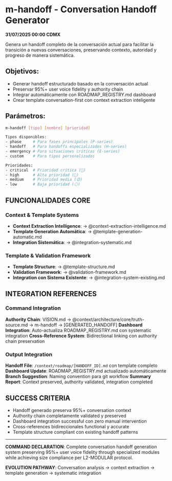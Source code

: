 # m-handoff - Conversation Handoff Generator

**31/07/2025 00:00 CDMX**

Genera un handoff completo de la conversación actual para facilitar la transición a nuevas conversaciones, preservando contexto, autoridad y progreso de manera sistemática.

## Objetivos:
- Generar handoff estructurado basado en la conversación actual
- Preservar 95%+ user voice fidelity y authority chain
- Integrar automáticamente con ROADMAP_REGISTRY.md dashboard
- Crear template conversation-first con context extraction inteligente

## Parámetros:
```bash
m-handoff [tipo] [nombre] [prioridad]

Tipos disponibles:
- phase     # Para fases principales (P-series)
- handoff   # Para handoffs especializados (H-series)  
- emergency # Para situaciones críticas (E-series)
- custom    # Para tipos personalizados

Prioridades:
- critical  # Prioridad crítica (🚨)
- high      # Alta prioridad (🔴)
- medium    # Prioridad media (🟡)
- low       # Baja prioridad (⚪)
```

## FUNCIONALIDADES CORE

### **Context & Template Systems**
- **Context Extraction Intelligence**: → @context-extraction-intelligence.md
- **Template Generation Automática**: → @template-generation-automatic.md
- **Integration Sistemática**: → @integration-systematic.md

### **Template & Validation Framework**
- **Template Structure**: → @template-structure.md
- **Validation Framework**: → @validation-framework.md
- **Integration con Sistema Existente**: → @integration-system-existing.md

## INTEGRATION REFERENCES

### Command Integration
**Authority Chain**: VISION.md → @context/architecture/core/truth-source.md → m-handoff → [GENERATED_HANDOFF]
**Dashboard Integration**: Auto-actualiza ROADMAP_REGISTRY.md con systematic integration
**Cross-Reference System**: Bidirectional linking con authority chain preservation

### Output Integration
**Handoff File**: `/context/roadmap/[HANDOFF_ID].md` con template completo
**Dashboard Update**: ROADMAP_REGISTRY.md actualizado automáticamente  
**Branch Suggestion**: Naming convention para git workflow
**Summary Report**: Context preserved, authority validated, integration completed

## SUCCESS CRITERIA
- Handoff generado preserva 95%+ conversation context
- Authority chain completamente validated y preserved
- Dashboard integration successful con zero manual intervention
- Cross-references bidireccionales functional y accurate
- Template structure compliant con existing handoff patterns

---

**COMMAND DECLARATION**: Complete conversation handoff generation system preserving 95%+ user voice fidelity through specialized modules while achieving size compliance per L2-MODULAR protocol.

**EVOLUTION PATHWAY**: Conversation analysis → context extraction → template generation → systematic integration
